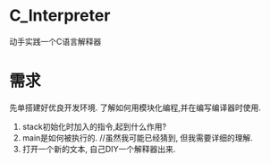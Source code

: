 # C_Interpreter
动手实践一个C语言解释器

# 需求
先单搭建好优良开发环境.
了解如何用模块化编程,并在编写编译器时使用.
1. stack初始化时加入的指令,起到什么作用?
2. main是如何被执行的. //虽然我可能已经猜到, 但我需要详细的理解.
3. 打开一个新的文本, 自己DIY一个解释器出来.
